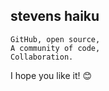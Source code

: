 ## stevens haiku
```
GitHub, open source,
A community of code,
Collaboration.
```
I hope you like it! :blush: